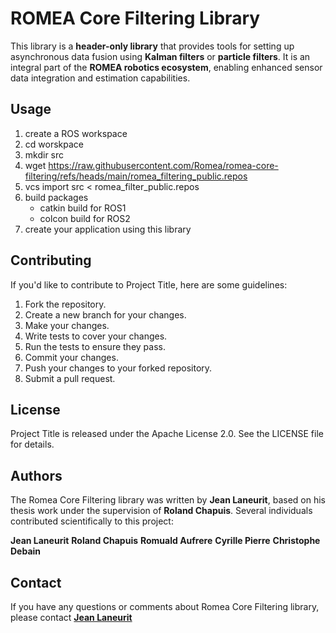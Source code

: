 # ROMEA Core Filtering Library

This library is a **header-only library** that provides tools for setting up asynchronous data fusion using **Kalman filters** or **particle filters**. It is an integral part of the **ROMEA robotics ecosystem**, enabling enhanced sensor data integration and estimation capabilities.

## **Usage**

1. create a ROS workspace
2. cd worskpace
3. mkdir src
4. wget https://raw.githubusercontent.com/Romea/romea-core-filtering/refs/heads/main/romea_filtering_public.repos
5. vcs import src < romea_filter_public.repos
6. build packages
   - catkin build for ROS1
   - colcon build for ROS2
7. create your application using this library

## **Contributing**

If you'd like to contribute to Project Title, here are some guidelines:

1. Fork the repository.
2. Create a new branch for your changes.
3. Make your changes.
4. Write tests to cover your changes.
5. Run the tests to ensure they pass.
6. Commit your changes.
7. Push your changes to your forked repository.
8. Submit a pull request.

## **License**

Project Title is released under the Apache License 2.0. See the LICENSE file for details.

## **Authors**

The Romea Core Filtering library was written by **Jean Laneurit**, based on his thesis work under the supervision of **Roland Chapuis**. Several individuals contributed scientifically to this project:

**Jean Laneurit**
**Roland Chapuis**
**Romuald Aufrere**
**Cyrille Pierre**
**Christophe Debain**

## **Contact**

If you have any questions or comments about Romea Core Filtering library, please contact **[Jean Laneurit](mailto:jean.laneurit@inrae.fr)** 